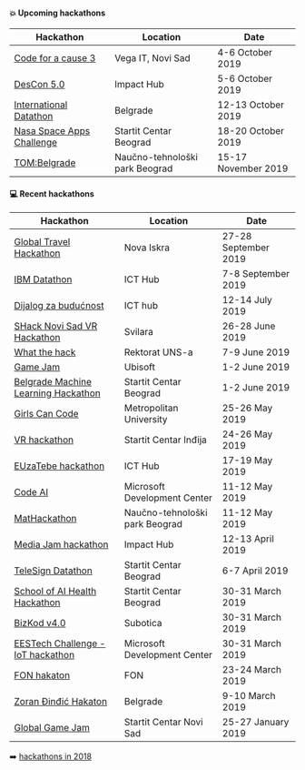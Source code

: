 #### :boom: Upcoming hackathons

| Hackathon | Location | Date |
| --------- | -------- | ---- |
| [Code for a cause 3](https://docs.google.com/forms/d/e/1FAIpQLSeiOl8GRwRARHmccSJkf1LntgWdhHBjwgdfVmVW3RtQpkXUfg/viewform) | Vega IT, Novi Sad | 4-6 October 2019 |
| [DesCon 5.0](https://www.descon.me/2019/) | Impact Hub | 5-6 October 2019 |
| [International Datathon](https://datathon.eu/global/) | Belgrade | 12-13 October 2019 |
| [Nasa Space Apps Challenge](https://2019.spaceappschallenge.org/locations/belgrade) | Startit Centar Beograd | 18-20 October 2019 |
| [TOM:Belgrade](https://www.tombelgrade.org) | Naučno-tehnološki park Beograd | 15-17 November 2019 |

#### :computer: Recent hackathons

| Hackathon | Location | Date |
| --------- | -------- | ---- |
| [Global Travel Hackathon](https://www.eventbrite.com/e/global-travel-hackathon-belgrade-edition-tickets-68284501783) | Nova Iskra | 27-28 September 2019 |
| [IBM Datathon](https://datathon.eu/ibm/) | ICT Hub | 7-8 September 2019 |
| [Dijalog za budućnost](https://bfpe.org/hakaton-dijalog-za-buducnost-12-14-jul/) | ICT hub | 12-14 July 2019 |
| [SHack Novi Sad VR Hackathon](https://eu-youthaward.org/shack-novi-sad-2019/) | Svilara | 26-28 June 2019 |
| [What the hack](http://ftnhack.rs/) | Rektorat UNS-a | 7-9 June 2019 |
| [Game Jam](https://startit.rs/napravite-gaming-aplikaciju-tokom-dvadesetcetvorocasovnog-game-jama-pocetkom-juna-u-beogradu/) | Ubisoft | 1-2 June 2019 |
| [Belgrade Machine Learning Hackathon](https://startit.rs/belgrade-machine-learning-hackathon-pocetkom-juna-u-beogradskom-startit-centru/) | Startit Centar Beograd | 1-2 June 2019 |
| [Girls Can Code](http://metlab.rs/hackathon/) | Metropolitan University | 25-26 May 2019 |
| [VR hackathon](https://startit.rs/budite-deo-prvog-hakatona-u-indiji-prijave-otvorene-do-17-maja/) | Startit Centar Inđija | 24-26 May 2019 |
| [EUzaTebe hackathon](http://euhakaton.europa.rs/) | ICT Hub | 17-19 May 2019 |
| [Code AI](https://codeai.lazybrain.org/) | Microsoft Development Center | 11-12 May 2019 |
| [MatHackathon](http://mathack.rs/) | Naučno-tehnološki park Beograd | 11-12 May 2019 |
| [Media Jam hackathon](https://belgrade.impacthub.net/media-jam-hakaton/) | Impact Hub | 12-13 April 2019 |
| [TeleSign Datathon](https://datathon.eu/telesign/) | Startit Centar Beograd | 6-7 April 2019 |
| [School of AI Health Hackathon](https://www.eventbrite.com/e/school-of-ai-health-hackathon-2019-belgrade-serbia-tickets-56859163288) | Startit Centar Beograd | 30-31 March 2019 |
| [BizKod v4.0](http://bizkod.rs/) | Subotica | 30-31 March 2019 |
| [EESTech Challenge - IoT hackathon](https://www.facebook.com/events/266191320968843/) | Microsoft Development Center | 30-31 March 2019 |
| [FON hakaton](http://hakaton.fonis.rs/) | FON | 23-24 March 2019 |
| [Zoran Đinđić Hakaton](http://www.hakatonzorandjindjic.rs/) | Belgrade | 9-10 March 2019 |
| [Global Game Jam](https://globalgamejam.org/2019/jam-sites/startit-centar-novi-sad) | Startit Centar Novi Sad | 25-27 January 2019 |

:arrow_right: [hackathons in 2018](2018.md)
